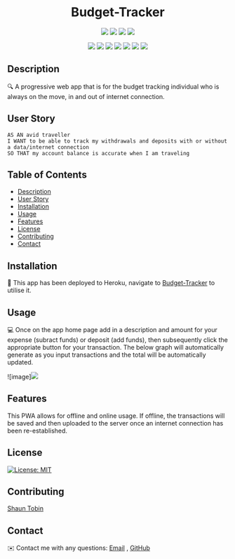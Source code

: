 <h1 align="center">Budget-Tracker</h1>
   
  
<p align="center">
    <img src="https://img.shields.io/github/repo-size/tobin14-jpg/Budget-Tracker" />
    <img src="https://img.shields.io/github/languages/top/tobin14-jpg/Budget-Tracker"  />
    <img src="https://img.shields.io/github/issues/tobin14-jpg/Budget-Tracker" />
    <img src="https://img.shields.io/github/last-commit/tobin14-jpg/Budget-Tracker" >
</p>
  
<p align="center">
    <img src="https://img.shields.io/badge/Javascript-yellow" />
    <img src="https://img.shields.io/badge/VisualStudioCode-blue"  />
    <img src="https://img.shields.io/badge/-Node.js-green" />
    <img src="https://img.shields.io/badge/-Express-red" >
    <img src="https://img.shields.io/badge/-Heroku-lightgrey" />
    <img src="https://img.shields.io/badge/-MongoDB-orange" />
    <img src="https://img.shields.io/badge/-Mongoose-brightgreen" />
</p>
   
## Description
  
🔍 A progressive web app that is for the budget tracking individual who is always on the move, in and out of internet connection.
  
## User Story
  
```
AS AN avid traveller
I WANT to be able to track my withdrawals and deposits with or without a data/internet connection
SO THAT my account balance is accurate when I am traveling
```
  
## Table of Contents
- [Description](#description)
- [User Story](#user-story)
- [Installation](#installation)
- [Usage](#usage)
- [Features](#features)
- [License](#license)
- [Contributing](#contributing)
- [Contact](#contact)

## Installation
💾 This app has been deployed to Heroku, navigate to [Budget-Tracker](https://nameless-thicket-72898.herokuapp.com/) to utilise it.
  
## Usage
💻 Once on the app home page add in a description and amount for your expense (subract funds) or deposit (add funds), then subsequently click the appropriate button for your transaction. The below graph will automatically generate as you input transactions and the total will be automatically updated.

![image]<img src=".\Users\shaun\OneDrive\Pictures\BudgetTracker snip.PNG">

## Features
This PWA allows for offline and online usage. If offline, the transactions will be saved and then uploaded to the server once an internet connection has been re-established.
  
## License
[![License: MIT](https://img.shields.io/badge/License-MIT-yellow.svg)](https://opensource.org/licenses/MIT)

## Contributing
[Shaun Tobin](https://github.com/tobin14-jpg)

## Contact
✉️ Contact me with any questions: [Email](mailto:shauntobin88@gmail.com) , [GitHub](https://github.com/tobin14-jpg)<br />
